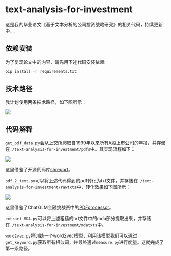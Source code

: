 # text-analysis-for-investment
这是我的毕业论文《基于文本分析的公司投资战略研究》的相关代码，持续更新中....

## 依赖安装

为了复现论文中的内容，请先用下述代码安装依赖:

```bash
pip install -r requirements.txt
```

## 技术路径

我计划使用两条技术路径，如下图所示：

![](/Users/zmxing/Downloads/zythesis/pictures/method.png)

## 代码解释

`get_pdf_data.py`会从上交所爬取自1999年以来所有A股上市公司的年报，并存储在`./text-analysis-for-investment/pdfs`中。其实现流程如下：

![](/Users/zmxing/Downloads/zythesis/pictures/spider.png)

这里借鉴了开源代码库[shreport](https://github.com/hiDaDeng/shreport?tab=readme-ov-file)。



`pdf_2_text.py`可以将上述代码得到的pdf转化为txt文件，并存储在`./text-analysis-for-investment/rawtxts`中，转化效果如下图所示：

![](/Users/zmxing/Downloads/zythesis/pictures/pdf2txt.png)

这里借鉴了ChatGLM金融挑战赛中的[PDFprocessor](https://github.com/MetaGLM/FinGLM/tree/main/tools/pdf_to_txt)。



`extract_MDA.py`可以将上述粗糙的txt文件中的mda部分提取出来，并存储在`./text-analysis-for-investment/mdatxts`中。



`word2vec.py`将训练一个word2vec模型，利用该模型我们可以通过`get_keyword.py`获取所有相似词，并最终通过`measure.py`进行度量。这就完成了第一条路径。

